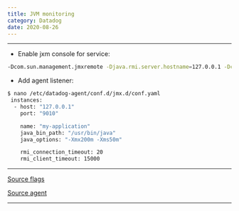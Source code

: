 ```yaml
---
title: JVM monitoring
category: Datadog
date: 2020-08-26
---
```


-----

* Enable jxm console for service:

```bash
-Dcom.sun.management.jmxremote -Djava.rmi.server.hostname=127.0.0.1 -Dcom.sun.management.jmxremote.port=9010 -Dcom.sun.management.jmxremote.authenticate=false -Dcom.sun.management.jmxremote.ssl=false
```

* Add agent listener:

```bash
$ nano /etc/datadog-agent/conf.d/jmx.d/conf.yaml
 instances:
  - host: "127.0.0.1"
    port: "9010"

    name: "my-application"
    java_bin_path: "/usr/bin/java"
    java_options: "-Xmx200m -Xms50m"

    rmi_connection_timeout: 20
    rmi_client_timeout: 15000
```

-----

[Source flags](https://stackoverflow.com/a/856882)

[Source agent](https://docs.datadoghq.com/integrations/java/?tab=host)

-----
